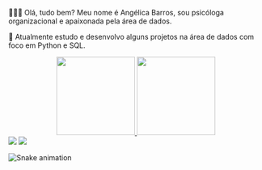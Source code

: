 🙋🏽‍♀️ Olá, tudo bem? Meu nome é Angélica Barros, sou psicóloga organizacional e apaixonada pela área de dados.

💼 Atualmente estudo e desenvolvo alguns projetos na área de dados com foco em Python e SQL.



<div align="center">
  <a href="https://github.com/angelicabarros">
  <img height="155em" src="https://github-readme-stats.vercel.app/api?username=angelicabarros&show_icons=true&theme=radical&include_all_commits=true&count_private=true"/>
  <img height="155em" src="https://github-readme-stats.vercel.app/api/top-langs/?username=angelicabarros&layout=compact&langs_count=7&theme=radical"/>
</div>

  
  
<div> 
  <a href = "mailto:angelicapabarros@gmail.com"><img src="https://img.shields.io/badge/-Gmail-%23333?style=for-the-badge&logo=gmail&logoColor=white" target="_blank"></a>
  <a href="https://www.linkedin.com/in/psiangelicabarros" target="_blank"><img src="https://img.shields.io/badge/-LinkedIn-%230077B5?style=for-the-badge&logo=linkedin&logoColor=white" target="_blank"></a> 
 
  ![Snake animation](https://github.com/angelicabarros/angelicabarros/blob/output/github-contribution-grid-snake.svg)
 
</div>

